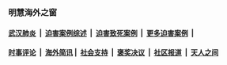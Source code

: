 
### 明慧海外之窗

####  [武汉肺炎](indexes/365.md?t=05101101) &nbsp;|&nbsp;  [迫害案例综述](indexes/328.md?t=05101101) &nbsp;|&nbsp; [迫害致死案例](indexes/277.md?t=05101101)  &nbsp;|&nbsp; [更多迫害案例](indexes/81.md?t=05101101)  &nbsp;|&nbsp; 
####  [时事评论](indexes/19.md?t=05101101) &nbsp;|&nbsp; [海外简讯](indexes/245.md?t=05101101)&nbsp;|&nbsp;  [社会支持](indexes/140.md?t=05101101) &nbsp;|&nbsp; [褒奖决议](indexes/282.md?t=05101101) &nbsp;|&nbsp; [社区报道](indexes/91.md?t=05101101)  &nbsp;|&nbsp; [天人之间](indexes/78.md?t=05101101) 

